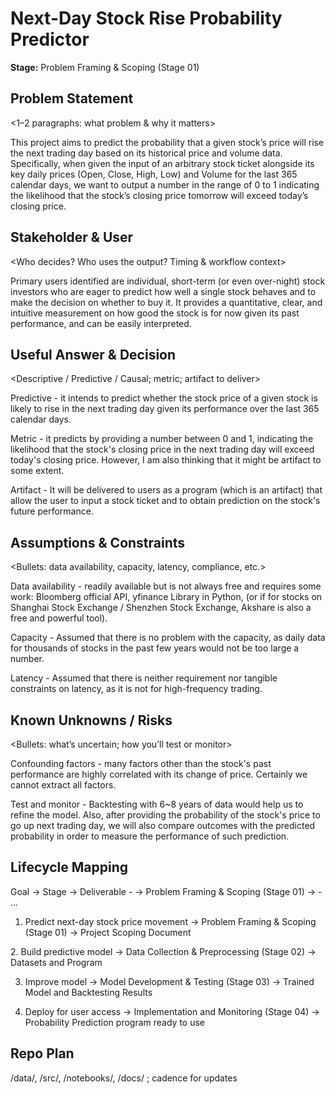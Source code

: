 # Next-Day Stock Rise Probability Predictor

**Stage:** Problem Framing & Scoping (Stage 01) 

## Problem Statement 

<1–2 paragraphs: what problem & why it matters> 

This project aims to predict the probability that a given stock’s price will rise the next trading day based on its historical price and volume data. Specifically, when given the input of an arbitrary stock ticket alongside its key daily prices (Open, Close, High, Low) and Volume for the last 365 calendar days, we want to output a number in the range of 0 to 1 indicating the likelihood that the stock’s closing price tomorrow will exceed today’s closing price.

## Stakeholder & User

<Who decides? Who uses the output? Timing & workflow context> 

Primary users identified are individual, short-term (or even over-night) stock investors who are eager to predict how well a single stock behaves and to make the decision on whether to buy it. It provides a quantitative, clear, and intuitive measurement on how good the stock is for now given its past performance, and can be easily interpreted.

## Useful Answer & Decision 

<Descriptive / Predictive / Causal; metric; artifact to deliver> 

Predictive - it intends to predict whether the stock price of a given stock is likely to rise in the next trading day given its performance over the last 365 calendar days.

Metric - it predicts by providing a number between 0 and 1, indicating the likelihood that the stock's closing price in the next trading day will exceed today's closing price. However, I am also thinking that it might be artifact to some extent.

Artifact - It will be delivered to users as a program (which is an artifact) that allow the user to input a stock ticket and to obtain prediction on the stock's future performance.

## Assumptions & Constraints 

<Bullets: data availability, capacity, latency, compliance, etc.> 

Data availability - readily available but is not always free and requires some work: Bloomberg official API, yfinance Library in Python, (or if for stocks on Shanghai Stock Exchange / Shenzhen Stock Exchange, Akshare is also a free and powerful tool).

Capacity - Assumed that there is no problem with the capacity, as daily data for thousands of stocks in the past few years would not be too large a number.

Latency - Assumed that there is neither requirement nor tangible constraints on latency, as it is not for high-frequency trading.

## Known Unknowns / Risks 

<Bullets: what’s uncertain; how you’ll test or monitor> 

Confounding factors - many factors other than the stock's past performance are highly correlated with its change of price. Certainly we cannot extract all factors.

Test and monitor - Backtesting with 6~8 years of data would help us to refine the model. Also, after providing the probability of the stock's price to go up next trading day, we will also compare outcomes with the predicted probability in order to measure the performance of such prediction.

## Lifecycle Mapping 

Goal → Stage → Deliverable - <Goal A> → Problem Framing & Scoping (Stage 01) → <Deliverable X> - ... 

1. Predict next-day stock price movement​​ → Problem Framing & Scoping (Stage 01) → Project Scoping Document

​​2. Build predictive model​​ → Data Collection & Preprocessing (Stage 02) → Datasets and Program

3. Improve model​​ → Model Development & Testing (Stage 03) → Trained Model and Backtesting Results

4. Deploy for user access​​ → Implementation and Monitoring (Stage 04) → Probability Prediction program ready to use

## Repo Plan 
/data/, /src/, /notebooks/, /docs/ ; cadence for updates 
